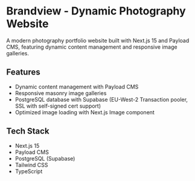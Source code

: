 # Brandview - Dynamic Photography Website

A modern photography portfolio website built with Next.js 15 and Payload CMS, featuring dynamic content management and responsive image galleries.

## Features

- Dynamic content management with Payload CMS
- Responsive masonry image galleries
- PostgreSQL database with Supabase (EU-West-2 Transaction pooler, SSL with self-signed cert support)
- Optimized image loading with Next.js Image component

## Tech Stack

- Next.js 15
- Payload CMS
- PostgreSQL (Supabase)
- Tailwind CSS
- TypeScript
